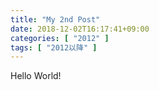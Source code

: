 ```yaml
---
title: "My 2nd Post"
date: 2018-12-02T16:17:41+09:00
categories: [ "2012" ]
tags: [ "2012以降" ]
---
```


Hello World!
